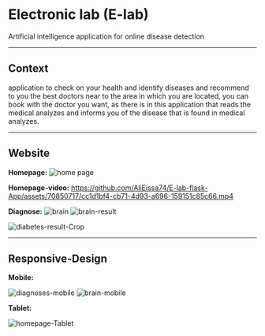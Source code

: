 # Electronic lab (E-lab)
Artificial intelligence application for online disease detection
___________________________________________________
## Context
application to check on your health and identify diseases and recommend to you the best doctors near to the area in which you are located, you can book with the doctor you want, as there is in this application that reads the medical analyzes and informs you of the disease that is found in medical analyzes.
___________________________________________________
## Website 
**Homepage:**
![home page ](https://github.com/AliEissa74/E-lab-flask-App/assets/70850717/8d8cdc3e-1d23-4e95-913e-66f380941f75)

**Homepage-video:**
https://github.com/AliEissa74/E-lab-flask-App/assets/70850717/cc1d1bf4-cb71-4d93-a696-159151c85c66.mp4



**Diagnose:**
![brain](https://github.com/AliEissa74/E-lab-flask-App/assets/70850717/aa3ff09f-dadd-439d-963c-8c6dfa2b45e4)
![brain-result](https://github.com/AliEissa74/E-lab-flask-App/assets/70850717/513d8b6d-5d44-47d7-9a85-65e8116ea4de)


![diabetes-result-Crop](https://github.com/AliEissa74/E-lab-flask-App/assets/70850717/92145fcd-55c4-451f-bae2-d8810ed53397)

___________________________________________________
## Responsive-Design
**Mobile:**


![diagnoses-mobile](https://github.com/AliEissa74/E-lab-flask-App/assets/70850717/c33c1800-803a-4478-b495-e8f8cccab352)
![brain-mobile](https://github.com/AliEissa74/E-lab-flask-App/assets/70850717/3bb5fffa-3e66-45b0-9fa8-1cd42726600a)

**Tablet:**


![homepage-Tablet](https://github.com/AliEissa74/E-lab-flask-App/assets/70850717/37b282b7-7c36-4104-9931-f1d3bdf79b0b)
